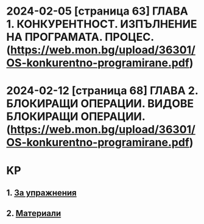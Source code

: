 # 2024-02-05 [страница 63] ГЛАВА 1. КОНКУРЕНТНОСТ. ИЗПЪЛНЕНИЕ НА ПРОГРАМАТА. ПРОЦЕС.(https://web.mon.bg/upload/36301/OS-konkurentno-programirane.pdf)
# 2024-02-12 [страница 68] ГЛАВА 2. БЛОКИРАЩИ ОПЕРАЦИИ. ВИДОВЕ БЛОКИРАЩИ ОПЕРАЦИИ.(https://web.mon.bg/upload/36301/OS-konkurentno-programirane.pdf)


# KP
## 1. [За упражнения](https://github.com/vakovsky/KP/blob/main/Multithreading%20in%20C%23%205.0%20Cookbook%2C%202013.pdf)
## 2. [Материали](https://softuni.foundation/projects/applied-software-developer-profession/concurrent-programming-course/)
